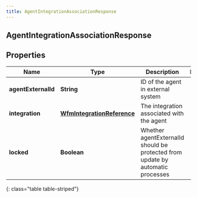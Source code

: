 ```yaml
---
title: AgentIntegrationAssociationResponse
---
```

## AgentIntegrationAssociationResponse


## Properties

| Name | Type | Description | Notes |
| ------------ | ------------- | ------------- | ------------- |
| **agentExternalId** | <!----><!---->**String**<!----> | ID of the agent in external system |  |
| **integration** | <!----><!---->[**WfmIntegrationReference**](WfmIntegrationReference.html)<!----> | The integration associated with the agent |  |
| **locked** | <!----><!---->**Boolean**<!----> | Whether agentExternalId should be protected from update by automatic processes |  |
{: class="table table-striped"}



